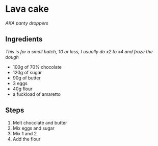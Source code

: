 # Lava cake
_AKA panty droppers_

## Ingredients

_This is for a small batch, 10 or less, I usually do x2 to x4 and froze the dough_
- 100g of 70% chocolate
- 120g of sugar
- 90g of butter
- 3 eggs
- 40g flour
- a fuckload of amaretto

## Steps

1. Melt chocolate and butter
2. Mix eggs and sugar
3. Mix 1 and 2
4. Add the flour
